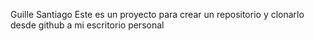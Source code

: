 Guille Santiago
Este es un proyecto para crear un repositorio y clonarlo desde github a mi escritorio personal